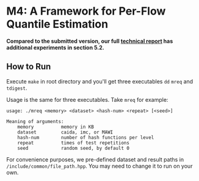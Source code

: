 # M4: A Framework for Per-Flow Quantile Estimation

**Compared to the submitted version, our full [technical report](./techinical-report.pdf) has additional experiments in section 5.2.**

## How to Run

Execute `make` in root directory and you'll get three executables `dd` `mreq` and `tdigest`.

Usage is the same for three executables. Take `mreq` for example:
```
usage: ./mreq <memory> <dataset> <hash-num> <repeat> [<seed>]

Meaning of arguments:
    memory          memory in KB
    dataset         caida, imc, or MAWI
    hash-num        number of hash functions per level
    repeat          times of test repetitions
    seed            random seed, by default 0
```

For convenience purposes, we pre-defined dataset and result paths in `/include/common/file_path.hpp`. You may need to change it to run on your own.
